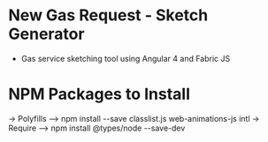 # New Gas Request - Sketch Generator
- Gas service sketching tool using Angular 4 and Fabric JS

# NPM Packages to Install
-> Polyfills --> npm install --save classlist.js web-animations-js intl
-> Require --> npm install @types/node --save-dev
